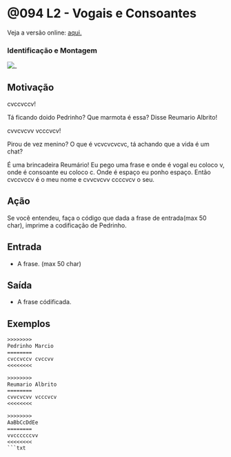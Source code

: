 # @094 L2 - Vogais e Consoantes

Veja a versão online: [aqui.](https://github.com/qxcodefup/arcade/blob/master/base/094/Readme.md)
### Identificação e Montagem

![_](https://raw.githubusercontent.com/qxcodefup/arcade/master/base/094/cover.jpg)

## Motivação

cvccvccv!

Tá ficando doido Pedrinho? Que marmota é essa? Disse Reumario Albrito!

cvvcvcvv vcccvcv!

Pirou de vez menino? O que é vcvcvcvcvc, tá achando que a vida é um chat?

É uma brincadeira Reumário! Eu pego uma frase e onde é vogal eu coloco v, onde é consoante eu coloco c. Onde é espaço eu ponho espaço. Então cvccvccv é o meu nome e cvvcvcvv ccccvcv o seu.

## Ação

Se você entendeu, faça o código que dada a frase de entrada(max 50 char), imprime a codificação de Pedrinho.

## Entrada

*   A frase. (max 50 char)

## Saída

*   A frase códificada.

## Exemplos

```txt
>>>>>>>>
Pedrinho Marcio
========
cvccvccv cvccvv
<<<<<<<<

>>>>>>>>
Reumario Albrito
========
cvvcvcvv vcccvcv
<<<<<<<<

>>>>>>>>
AaBbCcDdEe
========
vvccccccvv
<<<<<<<<
```txt
